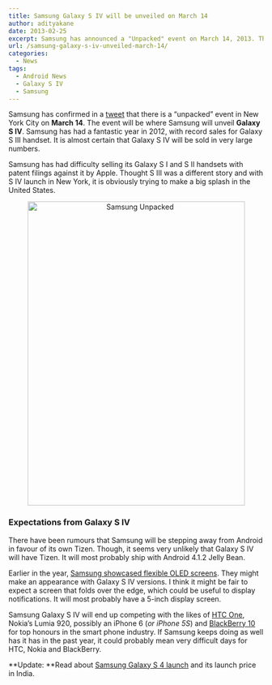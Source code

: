 ```yaml
---
title: Samsung Galaxy S IV will be unveiled on March 14
author: adityakane
date: 2013-02-25
excerpt: Samsung has announced a "Unpacked" event on March 14, 2013. The event will be the unveiling of the Galaxy S IV smartphone handset.
url: /samsung-galaxy-s-iv-unveiled-march-14/
categories:
  - News
tags:
  - Android News
  - Galaxy S IV
  - Samsung
---
```

Samsung has confirmed in a <a href="https://twitter.com/SamsungMobile/status/305951457134383104/photo/1" onclick="_gaq.push(['_trackEvent', 'outbound-article', 'https://twitter.com/SamsungMobile/status/305951457134383104/photo/1', 'tweet']);" >tweet</a> that there is a &#8220;unpacked&#8221; event in New York City on **March 14**. The event will be where Samsung will unveil **Galaxy S IV**. Samsung has had a fantastic year in 2012, with record sales for Galaxy S III handset. It is almost certain that Galaxy S IV will be sold in very large numbers.

Samsung has had difficulty selling its Galaxy S I and S II handsets with patent filings against it by Apple. Thought S III was a different story and with S IV launch in New York, it is obviously trying to make a big splash in the United States.

<p style="text-align: center;">
  <a href="http://cdn.devilsworkshop.org/files/2013/02/Samsung-Unpacked.png"><img class="aligncenter size-medium wp-image-71764" alt="Samsung Unpacked" src="http://cdn.devilsworkshop.org/files/2013/02/Samsung-Unpacked-429x600.png" width="429" height="600" /></a>
</p>

### Expectations from Galaxy S IV

There have been rumours that Samsung will be stepping away from Android in favour of its own Tizen. Though, it seems very unlikely that Galaxy S IV will have Tizen. It will most probably ship with Android 4.1.2 Jelly Bean.

Earlier in the year, [Samsung showcased flexible OLED screens][1]. They might make an appearance with Galaxy S IV versions. I think it might be fair to expect a screen that folds over the edge, which could be useful to display notifications. It will most probably have a 5-inch display screen.

Samsung Galaxy S IV will end up competing with the likes of [HTC One][2], Nokia&#8217;s Lumia 920, possibly an iPhone 6 (*or iPhone 5S*) and [BlackBerry 10][3] for top honours in the smart phone industry. If Samsung keeps doing as well has it has in the past year, it could probably mean very difficult days for HTC, Nokia and BlackBerry.

**Update: **Read about [Samsung Galaxy S 4 launch][4] and its launch price in India.

 [1]: http://devilsworkshop.org/video/samsung-flexible-oled-display-video/70541/ "Samsungs Flexible OLED display screens (Video)"
 [2]: http://devilsworkshop.org/news/htc-one-unveiled/71661/ "HTC One: 4.7 inch display, Android 4.1.3"
 [3]: http://devilsworkshop.org/analysis/blackberry-10-launched-handsets-z10-q10/71014/ "BlackBerry releases Z10 and Q10 handsets"
 [4]: http://devilsworkshop.org/news/samsung-unveils-galaxy-s4-5inch-19ghz-processor-april/72248/ "Samsung Galaxy S4 launched - Specs and Features"
